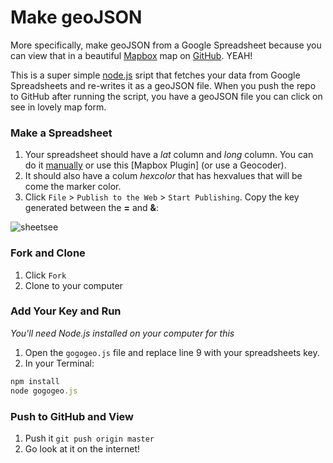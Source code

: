# Make geoJSON

More specifically, make geoJSON from a Google Spreadsheet because you can view that in a beautiful [Mapbox](http://www.mapbox.com) map on [GitHub](https://github.com/blog/1528-there-s-a-map-for-that). YEAH!

This is a super simple [node.js](http://www.nodejs.org) sript that fetches your data from Google Spreadsheets and re-writes it as a geoJSON file. When you push the repo to GitHub after running the script, you have a geoJSON file you can click on see in lovely map form.

### Make a Spreadsheet

1. Your spreadsheet should have a _lat_ column and _long_ column. You can do it [manually](http://www.latlong.net/) or use this [Mapbox Plugin] (or use a Geocoder).
2. It should also have a colum _hexcolor_ that has hexvalues that will be come the marker color.
3. Click `File` > `Publish to the Web` > `Start Publishing`. Copy the key generated between the **=** and **&**:

![sheetsee](https://raw.github.com/jllord/sheetsee-cache/master/img/key.png)

### Fork and Clone

1. Click `Fork`
2. Clone to your computer

### Add Your Key and Run

_You'll need Node.js installed on your computer for this_

1. Open the `gogogeo.js` file and replace line 9 with your spreadsheets key.
2. In your Terminal:

```javascript
npm install
node gogogeo.js
```

### Push to GitHub and View

1. Push it `git push origin master`
2. Go look at it on the internet! 
